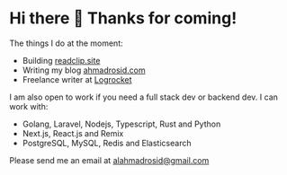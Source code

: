 # Hi there 👋 Thanks for coming!

The things I do at the moment:

- Building [readclip.site](https://redclip.site)
- Writing my blog [ahmadrosid.com](https://ahmadrosid.com)
- Freelance writer at [Logrocket](https://blog.logrocket.com/author/ahmadrosid/)

I am also open to work if you need a full stack dev or backend dev. I can work with:
- Golang, Laravel, Nodejs, Typescript, Rust and Python
- Next.js, React.js and Remix
- PostgreSQL, MySQL, Redis and Elasticsearch

Please send me an email at [alahmadrosid@gmail.com](mailto:alahmadrosid@gmail.com)
